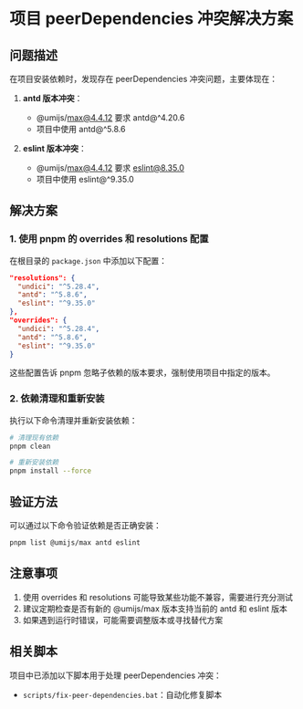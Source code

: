 # 项目 peerDependencies 冲突解决方案

## 问题描述

在项目安装依赖时，发现存在 peerDependencies 冲突问题，主要体现在：

1. **antd 版本冲突**：

   - @umijs/max@4.4.12 要求 antd@^4.20.6
   - 项目中使用 antd@^5.8.6

2. **eslint 版本冲突**：
   - @umijs/max@4.4.12 要求 eslint@8.35.0
   - 项目中使用 eslint@^9.35.0

## 解决方案

### 1. 使用 pnpm 的 overrides 和 resolutions 配置

在根目录的 `package.json` 中添加以下配置：

```json
"resolutions": {
  "undici": "^5.28.4",
  "antd": "^5.8.6",
  "eslint": "^9.35.0"
},
"overrides": {
  "undici": "^5.28.4",
  "antd": "^5.8.6",
  "eslint": "^9.35.0"
}
```

这些配置告诉 pnpm 忽略子依赖的版本要求，强制使用项目中指定的版本。

### 2. 依赖清理和重新安装

执行以下命令清理并重新安装依赖：

```bash
# 清理现有依赖
pnpm clean

# 重新安装依赖
pnpm install --force
```

## 验证方法

可以通过以下命令验证依赖是否正确安装：

```bash
pnpm list @umijs/max antd eslint
```

## 注意事项

1. 使用 overrides 和 resolutions 可能导致某些功能不兼容，需要进行充分测试
2. 建议定期检查是否有新的 @umijs/max 版本支持当前的 antd 和 eslint 版本
3. 如果遇到运行时错误，可能需要调整版本或寻找替代方案

## 相关脚本

项目中已添加以下脚本用于处理 peerDependencies 冲突：

- `scripts/fix-peer-dependencies.bat`：自动化修复脚本
